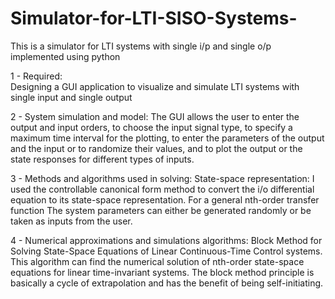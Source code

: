 # Simulator-for-LTI-SISO-Systems-
This is a simulator for LTI systems with single i/p and single o/p implemented using python

1 - Required:  
Designing a GUI application to visualize and simulate LTI systems with single input and single output

2 - System simulation and model:
The GUI allows the user to enter the output and input orders, to choose the input signal type, to specify a maximum time interval for 
the plotting, to enter the parameters of the output and the input or to randomize their values, 
and to plot the output or the state responses for different types of inputs.

3 - Methods and algorithms used in solving:
State-space representation:
I used the controllable canonical form method to convert the i/o differential equation to its state-space representation. 
For a general nth-order transfer function 
The system parameters can either be generated randomly or be taken as inputs from the user.

4 - Numerical approximations and simulations algorithms:
Block Method for Solving  State-Space Equations of Linear Continuous-Time Control systems.
This algorithm can find the numerical solution of nth-order state-space equations for linear time-invariant systems. 
The block method principle is basically a cycle of extrapolation and has the benefit of being self-initiating. 



